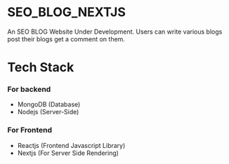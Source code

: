 # SEO_BLOG_NEXTJS
An SEO BLOG Website Under Development. Users can write various blogs post their blogs get a comment on them.

# Tech Stack
<h3>For backend</h3>
<ul>
  <li>MongoDB (Database)</li>
  <li>Nodejs (Server-Side)</li>
</ul>

<h3>For Frontend</h3>
<ul>
  <li>Reactjs (Frontend Javascript Library)</li>
  <li>Nextjs (For Server Side Rendering)</li>
</ul>

